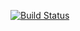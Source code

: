 [![Build Status](https://travis-ci.org/aworldx/flashcards.svg?branch=seventh-task)](https://travis-ci.org/aworldx/flashcards)